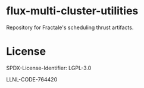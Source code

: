 # flux-multi-cluster-utilities
Repository for Fractale's scheduling thrust artifacts.

# License

SPDX-License-Identifier: LGPL-3.0

LLNL-CODE-764420
